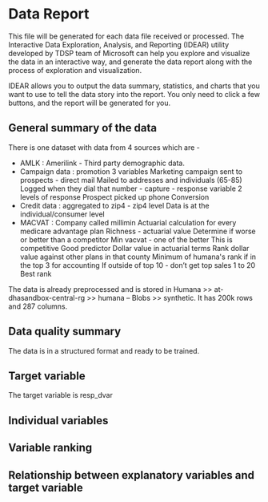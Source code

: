 # Data Report
This file will be generated for each data file received or processed. The Interactive Data Exploration, Analysis, and Reporting (IDEAR) utility developed by TDSP team of Microsoft can help you explore and visualize the data in an interactive way, and generate the data report along with the process of exploration and visualization. 

IDEAR allows you to output the data summary, statistics, and charts that you want to use to tell the data story into the report. You only need to click a few buttons, and the report will be generated for you. 

## General summary of the data
There is one dataset with data from 4 sources which are - 
* AMLK : Amerilink - Third party demographic data.
* Campaign data : promotion
	3 variables
	Marketing campaign sent to prospects - direct mail
	Mailed to addresses and individuals (65-85)
	Logged when they dial that number - capture - response variable
	2 levels of response
	Prospect picked up phone
	Conversion
* Credit data : aggregated to zip4 - zip4 level
	Data is at the individual/consumer level
* MACVAT :
	Company called millimin
	Actuarial calculation for every medicare advantage plan
	Richness - actuarial value
	Determine if worse or better than a competitor
	Min vacvat - one of the better
	This is competitive
	Good predictor
	Dollar value in actuarial terms
	Rank dollar value against other plans in that county
	Minimum of humana's rank
 if in the top 3 for accounting
	If outside of top 10 - don’t get top sales
	1 to 20
	Best rank
  
 The data is already preprocessed and is stored in Humana >> at-dhasandbox-central-rg >> humana – Blobs >> synthetic. It has 200k rows and 287 columns.

## Data quality summary

The data is in a structured format and ready to be trained.

## Target variable

The target variable is resp_dvar

## Individual variables


## Variable ranking

## Relationship between explanatory variables and target variable


